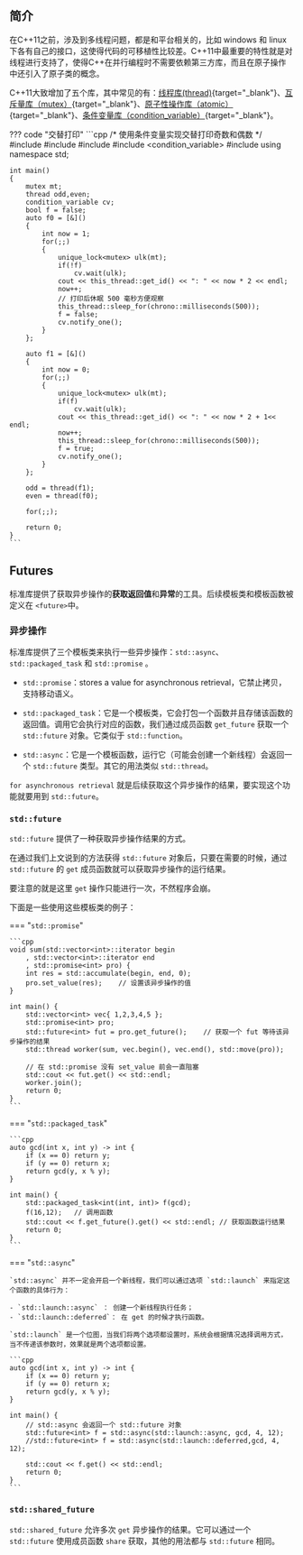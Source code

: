 

## **简介**

在C++11之前，涉及到多线程问题，都是和平台相关的，比如 windows 和 linux 下各有自己的接口，这使得代码的可移植性比较差。C++11中最重要的特性就是对线程进行支持了，使得C++在并行编程时不需要依赖第三方库，而且在原子操作中还引入了原子类的概念。

C++11大致增加了五个库，其中常见的有：[线程库(thread)](https://legacy.cplusplus.com/reference/thread/thread/){target="_blank"}、[互斥量库（mutex）](https://legacy.cplusplus.com/reference/mutex/){target="_blank"}、[原子性操作库（atomic）](https://legacy.cplusplus.com/reference/atomic/){target="_blank"}、[条件变量库（condition_variable）](https://legacy.cplusplus.com/reference/condition_variable/){target="_blank"}。


??? code "交替打印"
    ```cpp
    /*
    使用条件变量实现交替打印奇数和偶数
    */
    #include <iostream>
    #include <thread>
    #include <mutex>
    #include <condition_variable>
    #include <chrono>
    using namespace std;

    int main()
    {
        mutex mt;
        thread odd,even;
        condition_variable cv;
        bool f = false;
        auto f0 = [&]()
        {
            int now = 1;
            for(;;)
            {
                unique_lock<mutex> ulk(mt);
                if(!f)
                    cv.wait(ulk);
                cout << this_thread::get_id() << ": " << now * 2 << endl;
                now++;
                // 打印后休眠 500 毫秒方便观察
                this_thread::sleep_for(chrono::milliseconds(500));
                f = false;
                cv.notify_one();
            }
        };

        auto f1 = [&]()
        {
            int now = 0;
            for(;;)
            {
                unique_lock<mutex> ulk(mt);
                if(f)
                    cv.wait(ulk);
                cout << this_thread::get_id() << ": " << now * 2 + 1<< endl;
                now++;
                this_thread::sleep_for(chrono::milliseconds(500));
                f = true;
                cv.notify_one();
            }
        };

        odd = thread(f1);
        even = thread(f0);

        for(;;);

        return 0;
    }
    ```


## **Futures**

标准库提供了获取异步操作的**获取返回值**和**异常**的工具。后续模板类和模板函数被定义在 `<future>`中。
### **异步操作**

标准库提供了三个模板类来执行一些异步操作：`std::async`、`std::packaged_task` 和 `std::promise` 。

- `std::promise`：stores a value for asynchronous retrieval，它禁止拷贝，支持移动语义。

- `std::packaged_task`：它是一个模板类，它会打包一个函数并且存储该函数的返回值。调用它会执行对应的函数，我们通过成员函数 `get_future` 获取一个 `std::future` 对象。它类似于 `std::function`。

- `std::async`：它是一个模板函数，运行它（可能会创建一个新线程）会返回一个 `std::future` 类型。其它的用法类似 `std::thread`。

`for asynchronous retrieval` 就是后续获取这个异步操作的结果，要实现这个功能就要用到 `std::future`。

### **`std::future`**

`std::future` 提供了一种获取异步操作结果的方式。

在通过我们上文说到的方法获得 `std::future` 对象后，只要在需要的时候，通过 `std::future` 的 `get` 成员函数就可以获取异步操作的运行结果。

要注意的就是这里 `get` 操作只能进行一次，不然程序会崩。

下面是一些使用这些模板类的例子：


=== "`std::promise`"

    ```cpp
    void sum(std::vector<int>::iterator begin
        , std::vector<int>::iterator end
        , std::promise<int> pro) {
        int res = std::accumulate(begin, end, 0);
        pro.set_value(res);    // 设置该异步操作的值
    }

    int main() {   
        std::vector<int> vec{ 1,2,3,4,5 };
        std::promise<int> pro;
        std::future<int> fut = pro.get_future();    // 获取一个 fut 等待该异步操作的结果
        std::thread worker(sum, vec.begin(), vec.end(), std::move(pro));

        // 在 std::promise 没有 set_value 前会一直阻塞
        std::cout << fut.get() << std::endl;
        worker.join();
        return 0;
    }
    ```

=== "`std::packaged_task`"


    ```cpp
    auto gcd(int x, int y) -> int {
        if (x == 0) return y;
        if (y == 0) return x;
        return gcd(y, x % y);
    }

    int main() {   
        std::packaged_task<int(int, int)> f(gcd);
        f(16,12);   // 调用函数
        std::cout << f.get_future().get() << std::endl; // 获取函数运行结果
        return 0;
    }
    ```

=== "`std::async`"

    `std::async` 并不一定会开启一个新线程，我们可以通过选项 `std::launch` 来指定这个函数的具体行为：

    - `std::launch::async` ： 创建一个新线程执行任务；
    - `std::launch::deferred`： 在 get 的时候才执行函数。

    `std::launch` 是一个位图，当我们将两个选项都设置时，系统会根据情况选择调用方式，当不传递该参数时，效果就是两个选项都设置。

    ```cpp
    auto gcd(int x, int y) -> int {
        if (x == 0) return y;
        if (y == 0) return x;
        return gcd(y, x % y);
    }

    int main() {   
        // std::async 会返回一个 std::future 对象
        std::future<int> f = std::async(std::launch::async, gcd, 4, 12); 
        //std::future<int> f = std::async(std::launch::deferred,gcd, 4, 12); 

        std::cout << f.get() << std::endl;
        return 0;
    }
    ```

### **`std::shared_future`**

`std::shared_future` 允许多次 `get` 异步操作的结果。它可以通过一个 `std::future` 使用成员函数 `share` 获取，其他的用法都与 `std::future` 相同。